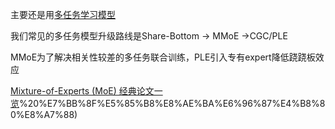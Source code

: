 


主要还是用[多任务学习模型](../../1.%20Major%20goals/Intelligence/Machine%20learning/General%20Multi-Task%20Learning/Special%20Multi-Task%20Learning/Special%20Multi-Task%20Learning.md)

我们常见的多任务模型升级路线是Share-Bottom -> MMoE ->CGC/PLE

MMoE为了解决相关性较差的多任务联合训练，PLE引入专有expert降低跷跷板效应

[Mixture-of-Experts (MoE) 经典论文一览](MoE)%20%E7%BB%8F%E5%85%B8%E8%AE%BA%E6%96%87%E4%B8%80%E8%A7%88)